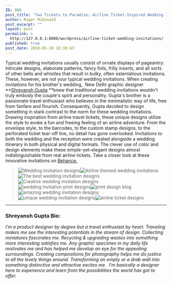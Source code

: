 ```yaml
---
ID: 980
post_title: 'Two Tickets to Paradise: Airline Ticket-Inspired Wedding Invitations'
author: Roger McDonald
post_excerpt: ""
layout: post
permalink: >
  http://127.0.0.1:8080/wordpress/airline-ticket-wedding-invitations/
published: true
post_date: 2018-05-10 10:30:43
---
```

Typical wedding invitations usually consist of ornate displays of pageantry: Intricate designs, elaborate patterns, fancy foils, frilly inserts, and all sorts of other bells and whistles that result in bulky, often ostentatious invitations. These, however, are not your typical wedding invitations. When creating invitations for his brother's wedding,  New Delhi graphic designer **[Shreyansh Gupta][1] **knew that traditional wedding invitations wouldn't truly embody the couple's spirit and personality. Gupta's brother is a passionate travel enthusiast who believes in the minimalistic way of life, free from fanfare and flourish. Consequently, Gupta decided to design something in stark contrast to the norm for these wedding invitations. Drawing inspiration from airline travel tickets, these unique designs utilize the style to evoke a fun and freeing feeling of an airline adventure. From the envelope style, to the barcodes, to the custom stamp designs, to the perforated ticket tear-off line, no detail has gone overlooked. Invitations to both the wedding and the reception were created alongside a wedding itinerary in both physical and digital formats. The clever use of color and design elements make these simple-yet-elegant designs almost indistinguishable from real airline tickets. Take a closer look at these innovative invitations on [Behance.][2] 
> <img src="http://127.0.0.1:8080/wordpress/wp-content/uploads/2018/05/airline-ticket-wedding-invitations.jpg" alt="Wedding invitation designs" class="aligncenter" /><img src="http://127.0.0.1:8080/wordpress/wp-content/uploads/2018/05/airline-ticket-wedding-invitations-design1.jpg" alt="Airline themed wedding invitations" class="aligncenter" /><img src="http://127.0.0.1:8080/wordpress/wp-content/uploads/2018/05/airline-ticket-wedding-invitations-design2.jpg" alt="The best wedding invitation designs" class="aligncenter" /><img src="http://127.0.0.1:8080/wordpress/wp-content/uploads/2018/05/airline-ticket-wedding-invitations-design3.jpg" alt="" class="aligncenter" /><img src="http://127.0.0.1:8080/wordpress/wp-content/uploads/2018/05/airline-ticket-wedding-invitations-1.jpg" alt="Creative wedding invitation designs" class="aligncenter" /><img src="http://127.0.0.1:8080/wordpress/wp-content/uploads/2018/05/airline-ticket-wedding-invitations-4.jpg" alt="wedding invitation print designs" class="aligncenter" /><img src="http://127.0.0.1:8080/wordpress/wp-content/uploads/2018/05/airline-ticket-wedding-invitations-6.jpg" alt="print design blog" class="aligncenter" /><img src="http://127.0.0.1:8080/wordpress/wp-content/uploads/2018/05/airline-ticket-wedding-invitations-7.jpg" alt="amazing wedding invitation designs" class="aligncenter" /><img src="http://127.0.0.1:8080/wordpress/wp-content/uploads/2018/05/airline-ticket-wedding-invitations-5.jpg" alt="unique wedding invitation designs" class="aligncenter" /><img src="http://127.0.0.1:8080/wordpress/wp-content/uploads/2018/05/airline-ticket-wedding-invitations-photo1.jpg" alt="airline ticket designs" class="aligncenter" /> 
* * *

### Shreyansh Gupta Bio:

*I’m a product designer by degree but a travel enthusiast by heart. Traveling makes me see the interesting potentials in the stream of design. Collecting miniatures fascinates me. Recycling & upgrading wastes into something more interesting satisfies me. Any graphic specimen in my daily life motivates me and has helped me develop an eye for the appealing surroundings. Creating compositions for photography helps me do justice to all the lovely things around. Transforming an empty or a drab wall into something distinctive and attractive excites me.  I’m basically a designer here to experience and learn from the possibilities the world has got to offer.*

 [1]: https://www.behance.net/ShreyanshGupta
 [2]: https://www.behance.net/gallery/64178577/Wedding-Cocktail-Pass-Wedding-Invitation